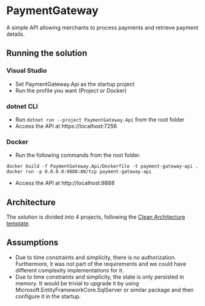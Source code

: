 # PaymentGateway
A simple API allowing merchants to process payments and retrieve payment details.

## Running the solution
### Visual Studio
- Set PaymentGateway.Api as the startup project
- Run the profile you want (Project or Docker)

### dotnet CLI 
- Run `dotnet run --project PaymentGateway.Api` from the root folder
- Access the API at https://localhost:7256

### Docker 
- Run the following commands from the root folder.
```
docker build -f PaymentGateway.Api/Dockerfile -t payment-gateway-api .
docker run -p 0.0.0.0:9888:80/tcp payment-gateway-api
```
- Access the API at http://localhost:9888

## Architecture
The solution is divided into 4 projects, following the [Clean Architecture template](https://github.com/jasontaylordev/CleanArchitecture).

## Assumptions
- Due to time constraints and simplicity, there is no authorization. Furthermore, it was not part of the requirements and we could have different complexity implementations for it.
- Due to time constraints and simplicity, the state is only persisted in memory. It would be trivial to upgrade it by using Microsoft.EntityFrameworkCore.SqlServer or similar package and then configure it in the startup.